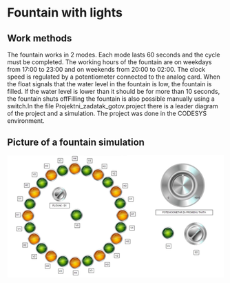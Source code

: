 # Fountain with lights
## Work methods
The fountain works in 2 modes. Each mode lasts 60 seconds and the cycle must be completed. The working hours of the fountain are on weekdays from 17:00 to 23:00 and on weekends from 20:00 to 02:00. The clock speed is regulated by a potentiometer connected to the analog card. When the float signals that the water level in the fountain is low, the fountain is filled. If the water level is lower than it should be for more than 10 seconds, the fountain shuts offFilling the fountain is also possible manually using a switch.In the file Projektni_zadatak_gotov.project there is a leader diagram of the project and a simulation. The project was done in the CODESYS environment.
## Picture of a fountain simulation
<img src="./fountain.png" alt="drawing" width="800"/>
